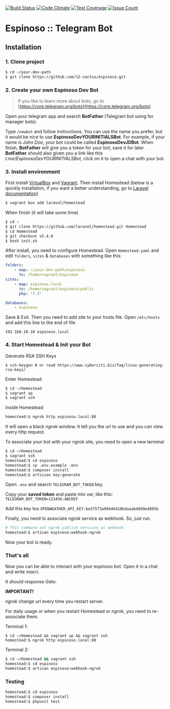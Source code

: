 [![Build Status](https://travis-ci.org/12-cactus/espinoso.svg?branch=master)](https://travis-ci.org/12-cactus/espinoso)
[![Code Climate](https://codeclimate.com/github/12-cactus/espinoso/badges/gpa.svg)](https://codeclimate.com/github/12-cactus/espinoso)
[![Test Coverage](https://codeclimate.com/github/12-cactus/espinoso/badges/coverage.svg)](https://codeclimate.com/github/12-cactus/espinoso/coverage)
[![Issue Count](https://codeclimate.com/github/12-cactus/espinoso/badges/issue_count.svg)](https://codeclimate.com/github/12-cactus/espinoso)

# Espinoso :: Telegram Bot

## Installation

### 1. Clone project

```bash
$ cd ~/your-dev-path
$ git clone https://github.com/12-cactus/espinoso.git
```

### 2. Create your own Espinoso Dev Bot

> If you like to learn more about bots, go to [https://core.telegram.org/bots](https://core.telegram.org/bots)

Open your telegram app and search **BotFather** (Telegram bot using for manager bots).

Type `/newbot` and follow instructions. You can use the name you prefer, but
it would be nice to use **EspinosoDevYOURINITIALSBot**.
For example, if your name is _John Doe_, your bot could be called **EspinosoDevJDBot**.
When finish, **BotFather** will give you a token for your bot, save it for later.
**BotFather** should also given you a link like this _t.me/EspinosoDevYOURINITIALSBot_, click on it
to open a chat with your bot.

### 3. Install environment

First install [VirtualBox](https://www.virtualbox.org/wiki/Downloads)
and [Vagrant](https://www.vagrantup.com/downloads.html).
Then install Homestead (below is a quickly installation, if you want
a better understanding, go to [Laravel documentation](https://laravel.com/docs/5.4/homestead#installation-and-setup))

```bash
$ vagrant box add laravel/homestead
```

When finish (it will take some time)

```bash
$ cd ~
$ git clone https://github.com/laravel/homestead.git Homestead
$ cd Homestead
$ git checkout v5.4.0
$ bash init.sh
```

After install, you need to configure Homestead. Open `Homestead.yaml`
and edit `folders`, `sites` & `databases` with something like this:

```yaml
folders:
    - map: ~/your-dev-path/espinoso
      to: /home/vagrant/espinoso
sites:
    - map: espinoso.local
      to: /home/vagrant/espinoso/public
      php: "7.3"

databases:
    - espinoso
```

Save & Exit. Then you need to add site to your hosts file.
Open `/etc/hosts` and add this line to the end of file

```
192.168.10.10 espinoso.local
```

### 4. Start Homestead & Init your Bot

Generate RSA SSH Keys

```
$ ssh-keygen # or read https://www.cyberciti.biz/faq/linux-generating-rsa-keys/
```

Enter Homestead

```bash
$ cd ~/Homestead
$ vagrant up
$ vagrant ssh
```

Inside Homestead

```bash
homestead:$ ngrok http espinoso.local:80
```

It will open a black _ngrok_ window. It tell you the url to use and you can view every http request.

To associate your bot with your _ngrok_ site, you need to open a new terminal

```bash
$ cd ~/Homestead
$ vagrant ssh
homestead:$ cd espinoso
homestead:$ cp .env.example .env
homestead:$ composer install
homestead:$ artsisan key:generate
```

Open `.env` and search `TELEGRAM_BOT_TOKEN` key.

Copy your **saved token** and paste into var, like this: `TELEGRAM_BOT_TOKEN=123456:ABCDEF`

Add this key too `OPENWEATHER_API_KEY:be37573a09446418bdaaab4699e4895b`

Finally, you need to associate _ngrok_ service as webhook. So, just run

```bash
# This command set ngrok publish services as webhook
homestead:$ artisan espinoso:webhook-ngrok
```

Now your bot is ready.

### That's all

Now you can be able to interact with your espinoso bot. Open it in a chat and write _macri_.

It should response _Gato_.

**IMPORTANT!**

_ngrok_ change url every time you restart server.

For daily usage or when you restart Homestead or _ngrok_, you need to re-associate them.

Terminal 1:

```
$ cd ~/Homestead && vagrant up && vagrant ssh
homestead:$ ngrok http espinoso.local:80
```

Terminal 2:

```bash
$ cd ~/Homestead && vagrant ssh
homestead:$ cd espinoso
homestead:$ artisan espinoso:webhook-ngrok
```

### Testing

```bash
homestead:$ cd espinoso
homestead:$ composer install
homestead:$ phpunit test
```
